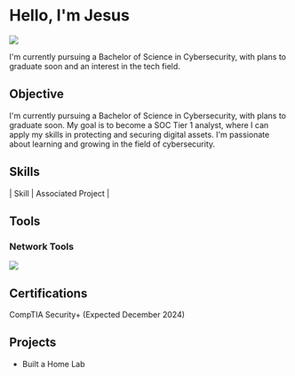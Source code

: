 # Hello, I'm Jesus
<a href="https://www.linkedin.com/in/jesus-ayala-5b135b203/"><img src="https://img.shields.io/badge/-LinkedIn-0072b1?&style=for-the-badge&logo=linkedin&logoColor=white" /></a>

I'm currently pursuing a Bachelor of Science in Cybersecurity, with plans to graduate soon and an interest in the tech field.

## Objective

I'm currently pursuing a Bachelor of Science in Cybersecurity, with plans to graduate soon. My goal is to become a SOC Tier 1 analyst, where I can apply my skills in protecting and securing digital assets. I'm passionate about learning and growing in the field of cybersecurity.

## Skills


| Skill                                         | Associated Project         |


## Tools

### Network Tools
<div>
     <img src="https://img.shields.io/badge/-Wireshark-1679A7?&style=for-the-badge&logo=Wireshark&logoColor=white" />
</div>

## Certifications

<div>
  CompTIA Security+ (Expected December 2024)
</div>

## Projects
- Built a Home Lab
